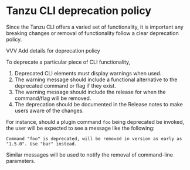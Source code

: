 # Tanzu CLI deprecation policy

Since the Tanzu CLI offers a varied set of functionality, it is important any breaking changes or removal of functionality follow a clear deprecation policy.

VVV
Add details for deprecation policy

To deprecate a particular piece of CLI functionality,

1. Deprecated CLI elements must display warnings when used.
1. The warning message should include a functional alternative to the
   deprecated command or flag if they exist.
1. The warning message should include the release for when the command/flag
   will be removed.
1. The deprecation should be documented in the Release notes to make users
   aware of the changes.

For instance, should a plugin command `foo` being deprecated be invoked, the
user will be expected to see a message like the following:

```console
Command "foo" is deprecated, will be removed in version as early as "1.5.0". Use "bar" instead.
```

Similar messages will be used to notify the removal of command-line parameters.
